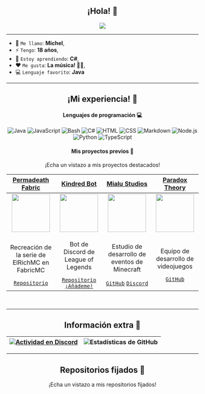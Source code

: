 <h2 align="center">¡Hola! 👋</h2>

<p align="center">
    <img src="https://komarev.com/ghpvc/?username=Arycer&color=red"/> 
</p>

<hr/>

* 🧑 `Me llamo`: **Michel**,
* ⚡ `Tengo`: **18 años**,
* 🌱 `Estoy aprendiendo`: **C#**,
* ❤️ `Me gusta`: **La música! 🎸🎶**,
* 💻 `Lenguaje favorito`: **Java**  

<hr/>

<h2 align="center">¡Mi experiencia! 🌱</h2>

<h4 align="center">Lenguajes de programación 💻</h4>

<p align="center">
<img alt="Java" src="https://custom-icon-badges.demolab.com/badge/Java-007396.svg?logo=java&logoColor=white"></a>
<img alt="JavaScript" src="https://img.shields.io/badge/JavaScript-F7DF1E.svg?logo=javascript&logoColor=black"></a>
<img alt="Bash" src="https://img.shields.io/badge/Bash-121011.svg?logo=gnu-bash&logoColor=white"></a>
<img alt="C#" src="https://custom-icon-badges.demolab.com/badge/C%23-68217A.svg?logo=cs2&logoColor=white"></a>
<img alt="HTML" src="https://img.shields.io/badge/HTML-E34F26.svg?logo=html5&logoColor=white"></a>
<img alt="CSS" src="https://img.shields.io/badge/CSS-1572B6.svg?logo=css3&logoColor=white"></a>
<img alt="Markdown" src="https://img.shields.io/badge/Markdown-000000.svg?logo=markdown&logoColor=white"></a>
<img alt="Node.js" src="https://img.shields.io/badge/Node.js-43853D.svg?logo=node.js&logoColor=white"></a>
<img alt="Python" src="https://img.shields.io/badge/Python-14354C.svg?logo=python&logoColor=white"></a>
<img alt="TypeScript" src="https://img.shields.io/badge/TypeScript-007ACC.svg?logo=typescript&logoColor=white"></a>
</p>

<h4 align="center">Mis proyectos previos 🚀</h2>
<p align="center">¡Echa un vistazo a mis proyectos destacados!</p>
  
| <a href="https://github.com/Arycer/Permadeath" target="_blank">**Permadeath Fabric**</a> | <a href="https://github.com/Arycer/Kindred" target="_blank">**Kindred Bot**</a> | <a href="https://github.com/MialuStudios/" target="_blank">**Mialu Studios**</a> | <a href="https://github.com/ParadoxTheory/" target="_blank">**Paradox Theory**</a> |
| :---: | :---: | :---: | :---: |
<img align='center' src='https://media.discordapp.net/attachments/1109139536413466715/1110214573526614126/Permadeath_Logo.jpg' width="100px"  height='100px'> | <img align='center' width="100px" src='https://media.discordapp.net/attachments/1109139536413466715/1110215807243386982/IMG_0422.jpg' height='100px'>  | <img align='center' src='https://media.discordapp.net/attachments/1109139536413466715/1110215932812460173/Mialu.png' width="100px" height='100px'> | <img align='center' src='https://media.discordapp.net/attachments/1109139536413466715/1110216082880471172/Krypt_x_logo_space_vibes_black_but_bright_background_simplified_0b1989f5-554f-4c77-8d85-58fbdea009a9.png' width="100px" height='100px'> |
| <p>Recreación de la serie de ElRichMC en FabricMC</p> <a href="https://github.com/Arycer/Permadeath" target="_blank">`Repositorio`</a> | <p>Bot de Discord de League of Legends</p> <a href="https://github.com/Arycer/Kindred" target="_blank">`Repositorio`</a> <a href="https://discord.com/oauth2/authorize?client_id=1028066126413959299&permissions=414467803200&scope=bot" target="_blank">`¡Añádeme!`</a> | <p>Estudio de desarrollo de eventos de Minecraft</p> <a href="https://github.com/MialuStudios/" target="_blank">`GitHub`</a> <a href="https://discord.gg/xW8GbsfDt3" target="_blank">`Discord`</a> | <p>Equipo de desarrollo de videojuegos</p> <a href="https://github.com/ParadoxTheory/" target="_blank">`GitHub`</a> |
<br/>

<hr/>

<h2 align="center">Información extra 💭</h2>

| [![Actividad en Discord](https://lanyard.cnrad.dev/api/1011216444148678680)](https://discord.com/users/1011216444148678680) | ![Estadísticas de GitHub](https://github-readme-stats.vercel.app/api?username=Arycer&theme=dark&show_icons=true&hide_border=true&count_private=true) |
|--------------------------------------------------------------------------------------------------------------|-----------------------------------------------------------------------------------------------------------|

<hr/>

<h2 align="center">Repositorios fijados 📌</h2>
<p align="center">¡Echa un vistazo a mis repositorios fijados!</p>
